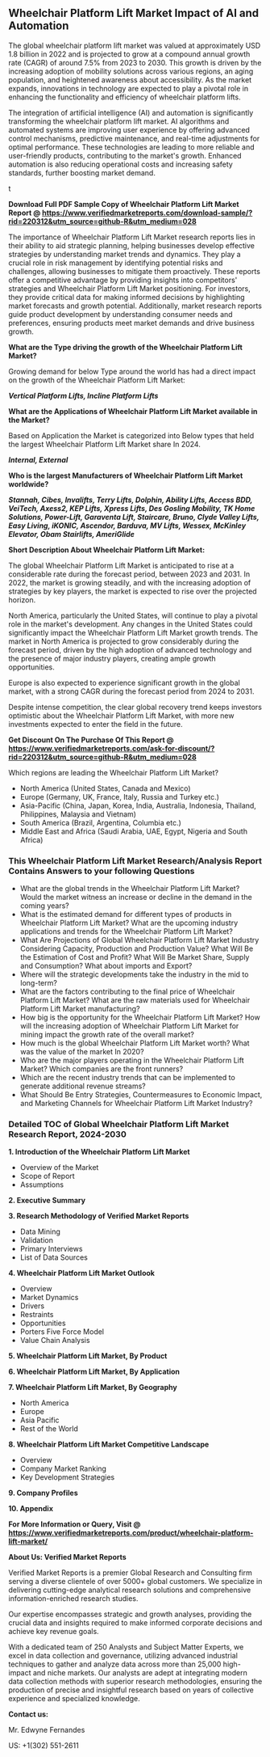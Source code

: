 <h2>Wheelchair Platform Lift Market Impact of AI and Automation</h2><p>The global wheelchair platform lift market was valued at approximately USD 1.8 billion in 2022 and is projected to grow at a compound annual growth rate (CAGR) of around 7.5% from 2023 to 2030. This growth is driven by the increasing adoption of mobility solutions across various regions, an aging population, and heightened awareness about accessibility. As the market expands, innovations in technology are expected to play a pivotal role in enhancing the functionality and efficiency of wheelchair platform lifts.</p><p>The integration of artificial intelligence (AI) and automation is significantly transforming the wheelchair platform lift market. AI algorithms and automated systems are improving user experience by offering advanced control mechanisms, predictive maintenance, and real-time adjustments for optimal performance. These technologies are leading to more reliable and user-friendly products, contributing to the market's growth. Enhanced automation is also reducing operational costs and increasing safety standards, further boosting market demand.</p>t</p><p id="" class=""><strong>Download Full PDF Sample Copy of Wheelchair Platform Lift Market Report @ <a href="https://www.verifiedmarketreports.com/download-sample/?rid=220312&utm_source=github-R&utm_medium=028" target="_blank">https://www.verifiedmarketreports.com/download-sample/?rid=220312&utm_source=github-R&utm_medium=028</a></strong></p><p>The importance of&nbsp;Wheelchair Platform Lift Market research reports lies in their ability to aid strategic planning, helping businesses develop effective strategies by understanding market trends and dynamics. They play a crucial role in risk management by identifying potential risks and challenges, allowing businesses to mitigate them proactively. These reports offer a competitive advantage by providing insights into competitors' strategies and Wheelchair Platform Lift Market positioning. For investors, they provide critical data for making informed decisions by highlighting market forecasts and growth potential. Additionally, market research reports guide product development by understanding consumer needs and preferences, ensuring products meet market demands and drive business growth.</p><p><strong>What are the&nbsp;Type driving the growth of the Wheelchair Platform Lift Market?</strong></p><p id="" class="">Growing demand for below Type around the world has had a direct impact on the growth of the Wheelchair Platform Lift Market:</p><em><strong>Vertical Platform Lifts, Incline Platform Lifts</strong></em></p><strong>What are the&nbsp;Applications&nbsp;of Wheelchair Platform Lift Market available in the Market?</strong></p><p id="" class="">Based on Application the Market is categorized into Below types that held the largest Wheelchair Platform Lift Market share In 2024.</p><em><strong>Internal, External</strong></em></p><strong>Who is the largest Manufacturers of Wheelchair Platform Lift Market worldwide?</strong></p><p><em><strong>Stannah, Cibes, Invalifts, Terry Lifts, Dolphin, Ability Lifts, Access BDD, VeiTech, Axess2, KEP Lifts, Xpress Lifts, Des Gosling Mobility, TK Home Solutions, Power-Lift, Garaventa Lift, Staircare, Bruno, Clyde Valley Lifts, Easy Living, iKONIC, Ascendor, Barduva, MV Lifts, Wessex, McKinley Elevator, Obam Stairlifts, AmeriGlide</strong></em></p><p id="" class=""><strong>Short Description About Wheelchair Platform Lift Market:</strong></p><p>The global Wheelchair Platform Lift Market is anticipated to rise at a considerable rate during the forecast period, between 2023 and 2031. In 2022, the market is growing steadily, and with the increasing adoption of strategies by key players, the market is expected to rise over the projected horizon.</p><p>North America, particularly the United States, will continue to play a pivotal role in the market's development. Any changes in the United States could significantly impact the Wheelchair Platform Lift Market growth trends. The market in North America is projected to grow considerably during the forecast period, driven by the high adoption of advanced technology and the presence of major industry players, creating ample growth opportunities.</p><p>Europe is also expected to experience significant growth in the global market, with a strong CAGR during the forecast period from 2024 to 2031.</p><p>Despite intense competition, the clear global recovery trend keeps investors optimistic about the Wheelchair Platform Lift Market, with more new investments expected to enter the field in the future.</p><p id="" class=""><strong>Get Discount On The Purchase Of This Report @ <a href="https://www.verifiedmarketreports.com/ask-for-discount/?rid=220312&utm_source=github-R&utm_medium=028" target="_blank">https://www.verifiedmarketreports.com/ask-for-discount/?rid=220312&utm_source=github-R&utm_medium=028</a></strong></p>Which regions are leading the Wheelchair Platform Lift Market?</p><ul><li>North America (United States, Canada and Mexico)</li><li>Europe (Germany, UK, France, Italy, Russia and Turkey etc.)</li><li>Asia-Pacific (China, Japan, Korea, India, Australia, Indonesia, Thailand, Philippines, Malaysia and Vietnam)</li><li>South America (Brazil, Argentina, Columbia etc.)</li><li>Middle East and Africa (Saudi Arabia, UAE, Egypt, Nigeria and South Africa)</li></ul><h3 id="" class="">This Wheelchair Platform Lift Market Research/Analysis Report Contains Answers to your following Questions</h3><ul><li>What are the global trends in the Wheelchair Platform Lift Market? Would the market witness an increase or decline in the demand in the coming years?</li><li>What is the estimated demand for different types of products in Wheelchair Platform Lift Market? What are the upcoming industry applications and trends for the Wheelchair Platform Lift Market?</li><li>What Are Projections of Global Wheelchair Platform Lift Market Industry Considering Capacity, Production and Production Value? What Will Be the Estimation of Cost and Profit? What Will Be Market Share, Supply and Consumption? What about imports and Export?</li><li>Where will the strategic developments take the industry in the mid to long-term?</li><li>What are the factors contributing to the final price of Wheelchair Platform Lift Market? What are the raw materials used for Wheelchair Platform Lift Market manufacturing?</li><li>How big is the opportunity for the Wheelchair Platform Lift Market? How will the increasing adoption of Wheelchair Platform Lift Market for mining impact the growth rate of the overall market?</li><li>How much is the global Wheelchair Platform Lift Market worth? What was the value of the market In 2020?</li><li>Who are the major players operating in the Wheelchair Platform Lift Market? Which companies are the front runners?</li><li>Which are the recent industry trends that can be implemented to generate additional revenue streams?</li><li>What Should Be Entry Strategies, Countermeasures to Economic Impact, and Marketing Channels for Wheelchair Platform Lift Market Industry?</li></ul><h3 id="" class="">Detailed TOC of Global Wheelchair Platform Lift Market Research Report, 2024-2030</h3><p id="" class=""><strong>1. Introduction of the Wheelchair Platform Lift Market</strong></p><ul><li>Overview of the Market</li><li>Scope of Report</li><li>Assumptions</li></ul><p id="" class=""><strong>2. Executive Summary</strong></p><p id="" class=""><strong>3. Research Methodology of Verified Market Reports</strong></p><ul><li>Data Mining</li><li>Validation</li><li>Primary Interviews</li><li>List of Data Sources</li></ul><p id="" class=""><strong>4. Wheelchair Platform Lift Market Outlook</strong></p><ul><li>Overview</li><li>Market Dynamics</li><li>Drivers</li><li>Restraints</li><li>Opportunities</li><li>Porters Five Force Model</li><li>Value Chain Analysis</li></ul><p id="" class=""><strong>5. Wheelchair Platform Lift Market, By Product</strong></p><p id="" class=""><strong>6. Wheelchair Platform Lift Market, By Application</strong></p><p id="" class=""><strong>7. Wheelchair Platform Lift Market, By Geography</strong></p><ul><li>North America</li><li>Europe</li><li>Asia Pacific</li><li>Rest of the World</li></ul><p id="" class=""><strong>8. Wheelchair Platform Lift Market Competitive Landscape</strong></p><ul><li>Overview</li><li>Company Market Ranking</li><li>Key Development Strategies</li></ul><p id="" class=""><strong>9. Company Profiles</strong></p><p id="" class=""><strong>10. Appendix</strong></p><p id="" class=""><strong>For More Information or Query, Visit @ <a href="https://www.verifiedmarketreports.com/product/wheelchair-platform-lift-market/" target="_blank">https://www.verifiedmarketreports.com/product/wheelchair-platform-lift-market/</a></strong></p><p id="" class=""><strong>About Us: Verified Market Reports</strong></p><p id="" class="">Verified Market Reports is a premier Global Research and Consulting firm serving a diverse clientele of over 5000+ global customers. We specialize in delivering cutting-edge analytical research solutions and comprehensive information-enriched research studies.</p><p id="" class="">Our expertise encompasses strategic and growth analyses, providing the crucial data and insights required to make informed corporate decisions and achieve key revenue goals.</p><p id="" class="">With a dedicated team of 250 Analysts and Subject Matter Experts, we excel in data collection and governance, utilizing advanced industrial techniques to gather and analyze data across more than 25,000 high-impact and niche markets. Our analysts are adept at integrating modern data collection methods with superior research methodologies, ensuring the production of precise and insightful research based on years of collective experience and specialized knowledge.</p><p id="" class=""><strong>Contact us:</strong></p><p id="" class="">Mr. Edwyne Fernandes</p><p id="" class="">US: +1(302) 551-2611</p>